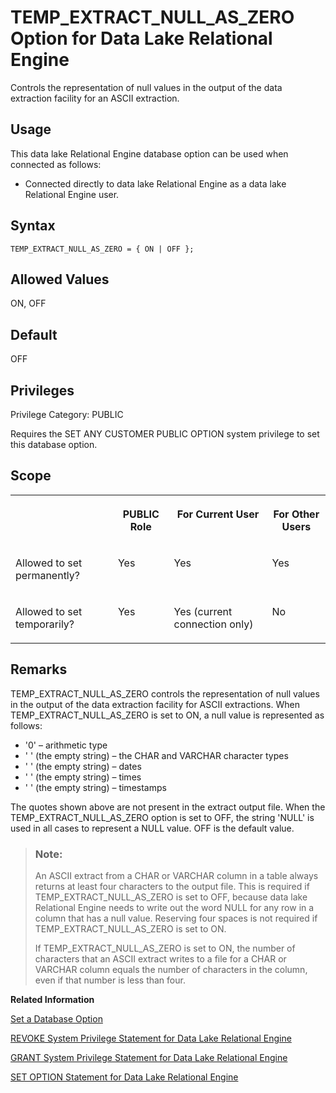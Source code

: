 <!-- loioa65ed25d84f21015ba47da948bcf0bfb -->

# TEMP\_EXTRACT\_NULL\_AS\_ZERO Option for Data Lake Relational Engine

Controls the representation of null values in the output of the data extraction facility for an ASCII extraction.



<a name="loioa65ed25d84f21015ba47da948bcf0bfb__section_jb5_qsr_znb"/>

## Usage

This data lake Relational Engine database option can be used when connected as follows:

-   Connected directly to data lake Relational Engine as a data lake Relational Engine user.



<a name="loioa65ed25d84f21015ba47da948bcf0bfb__section_pbh_qqh_mrb"/>

## Syntax

```
TEMP_EXTRACT_NULL_AS_ZERO = { ON | OFF };
```



<a name="loioa65ed25d84f21015ba47da948bcf0bfb__iq_refso_1014"/>

## Allowed Values

ON, OFF



<a name="loioa65ed25d84f21015ba47da948bcf0bfb__iq_refso_1015"/>

## Default

OFF



<a name="loioa65ed25d84f21015ba47da948bcf0bfb__section_k3c_gxb_3qb"/>

## Privileges

Privilege Category: PUBLIC

Requires the SET ANY CUSTOMER PUBLIC OPTION system privilege to set this database option.



<a name="loioa65ed25d84f21015ba47da948bcf0bfb__iq_refso_1016"/>

## Scope


<table>
<tr>
<th valign="top">

 

</th>
<th valign="top">

PUBLIC Role

</th>
<th valign="top">

For Current User

</th>
<th valign="top">

For Other Users

</th>
</tr>
<tr>
<td valign="top">

Allowed to set permanently?

</td>
<td valign="top">

Yes

</td>
<td valign="top">

Yes

</td>
<td valign="top">

Yes

</td>
</tr>
<tr>
<td valign="top">

Allowed to set temporarily?

</td>
<td valign="top">

Yes

</td>
<td valign="top">

Yes \(current connection only\)

</td>
<td valign="top">

No

</td>
</tr>
</table>



<a name="loioa65ed25d84f21015ba47da948bcf0bfb__iq_refso_1017"/>

## Remarks

TEMP\_EXTRACT\_NULL\_AS\_ZERO controls the representation of null values in the output of the data extraction facility for ASCII extractions. When TEMP\_EXTRACT\_NULL\_AS\_ZERO is set to ON, a null value is represented as follows:

-   '0' – arithmetic type
-   ' ' \(the empty string\) – the CHAR and VARCHAR character types
-   ' ' \(the empty string\) – dates
-   ' ' \(the empty string\) – times
-   ' ' \(the empty string\) – timestamps

The quotes shown above are not present in the extract output file. When the TEMP\_EXTRACT\_NULL\_AS\_ZERO option is set to OFF, the string 'NULL' is used in all cases to represent a NULL value. OFF is the default value.

> ### Note:  
> An ASCII extract from a CHAR or VARCHAR column in a table always returns at least four characters to the output file. This is required if TEMP\_EXTRACT\_NULL\_AS\_ZERO is set to OFF, because data lake Relational Engine needs to write out the word NULL for any row in a column that has a null value. Reserving four spaces is not required if TEMP\_EXTRACT\_NULL\_AS\_ZERO is set to ON.
> 
> If TEMP\_EXTRACT\_NULL\_AS\_ZERO is set to ON, the number of characters that an ASCII extract writes to a file for a CHAR or VARCHAR column equals the number of characters in the column, even if that number is less than four.

**Related Information**  


[Set a Database Option](set-a-database-option-0dcb893.md "You set options with the SET OPTION statement.")

[REVOKE System Privilege Statement for Data Lake Relational Engine](../080-sql-statements/revoke-system-privilege-statement-for-data-lake-relational-engine-a3eadda.md "Removes specific system privileges from specific users and the right to administer the privilege.")

[GRANT System Privilege Statement for Data Lake Relational Engine](../080-sql-statements/grant-system-privilege-statement-for-data-lake-relational-engine-a3dfcb0.md "Grants specific system privileges to users or roles, with or without administrative rights.")

[SET OPTION Statement for Data Lake Relational Engine](../080-sql-statements/set-option-statement-for-data-lake-relational-engine-a625da7.md "Changes options that affect the behavior of the database and its compatibility with Transact-SQL. Setting the value of an option can change the behavior for all users or an individual user, in either a temporary or permanent scope.")

